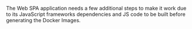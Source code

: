 The Web SPA application needs a few additional steps to make it work due to its JavaScript frameworks dependencies and JS code to be built before generating the Docker Images.

